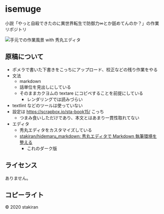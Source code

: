 # isemuge
小説「やっと自殺できたのに異世界転生で防御力∞とか舐めてんのか？」の作業リポジトリ

![手元での作業風景 with 秀丸エディタ](https://user-images.githubusercontent.com/23325839/89089110-b583d780-d3d6-11ea-8fd4-e04a384516b2.png)

## 原稿について
- ポメラで書いた下書きをこっちにアップロード、校正などの残り作業をやる
- 文法
    - markdown
    - 話単位を見出しにしている
    - そのままカクヨムの textare にコピペすることを前提にしている
        - レンダリングでは読みづらい
- textlint などのツールは使っていない
- 設定は https://scrapbox.io/sta-book15/ こっち
    - つまみ食いしただけであり、本文とはあまり一貫性取れてない
- エディタ
    - 秀丸エディタをカスタマイズしている
    - [stakiran/hidemaru_markdown: 秀丸エディタで Markdown 執筆環境を整える](https://github.com/stakiran/hidemaru_markdown)
        - これのダーク版

## ライセンス
ありません。

## コピーライト
© 2020 stakiran
